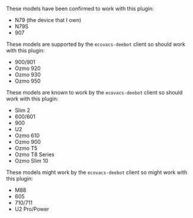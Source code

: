 These models have been confirmed to work with this plugin:
* N79 (the device that I own)
* N79S
* 907

These models are supported by the `ecovacs-deebot` client so should work with this plugin:

* 900/901
* Ozmo 920
* Ozmo 930
* Ozmo 950

These models are known to work by the `ecovacs-deebot` client so should work with this plugin:

* Slim 2
* 600/601
* 900
* U2
* Ozmo 610
* Ozmo 900
* Ozmo T5
* Ozmo T8 Series
* Ozmo Slim 10

These models might work by the `ecovacs-deebot` client so might work with this plugin:

* M88
* 605
* 710/711
* U2 Pro/Power